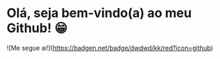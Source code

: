 # Olá, seja bem-vindo(a) ao meu Github! 😁

!\[Me segue ai!\](https://badgen.net/badge/dwdwd/kk/red?icon=github)
